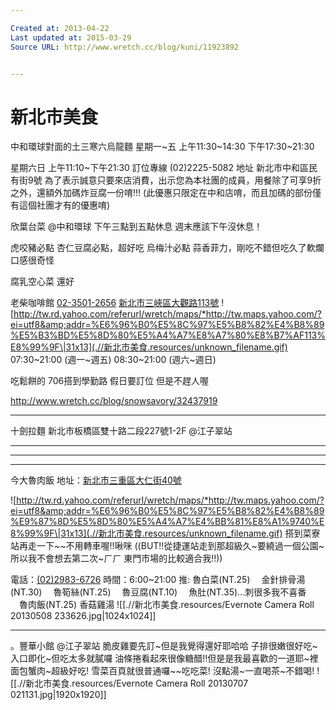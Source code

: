```yaml
---

Created at: 2013-04-22
Last updated at: 2015-03-29
Source URL: http://www.wretch.cc/blog/kuni/11923892


---
```


# 新北市美食


中和環球對面的土三寒六烏龍麵
星期一~五 上午11:30~14:30 下午17:30~21:30

星期六日 上午11:10~下午21:30
訂位專線 (02)2225-5082
地址 新北市中和區民有街9號
為了表示誠意只要來店消費，出示您為本社團的成員，用餐除了可享9折之外，還額外加碼炸豆腐一份唷!!!
(此優惠只限定在中和店唷，而且加碼的部份僅有這個社團才有的優惠唷)

欣葉台菜
@中和環球
下午三點到五點休息
週末應該下午沒休息！

虎咬豬必點
杏仁豆腐必點，超好吃
烏梅汁必點
蒜香菲力，剛吃不錯但吃久了軟爛口感很奇怪

腐乳空心菜 還好

老柴咖啡館
[02-3501-2656](tel:02-3501-2656)
[新北市三峽區大觀路113號](http://tw.rd.yahoo.com/referurl/wretch/maps/*http://tw.maps.yahoo.com/?ei=utf8&amp;addr=%E6%96%B0%E5%8C%97%E5%B8%82%E4%B8%89%E5%B3%BD%E5%8D%80%E5%A4%A7%E8%A7%80%E8%B7%AF113%E8%99%9F)
![http://tw.rd.yahoo.com/referurl/wretch/maps/*http://tw.maps.yahoo.com/?ei=utf8&amp;addr=%E6%96%B0%E5%8C%97%E5%B8%82%E4%B8%89%E5%B3%BD%E5%8D%80%E5%A4%A7%E8%A7%80%E8%B7%AF113%E8%99%9F\|31x13](.//新北市美食.resources/unknown_filename.gif)
07:30~21:00 (週一~週五)
08:30~21:00 (週六~週日)

吃鬆餅的
706搭到學勤路
假日要訂位
但是不趕人喔

<http://www.wretch.cc/blog/snowsavory/32437919>

* * *

十劍拉麵
新北市板橋區雙十路二段227號1-2F
@江子翠站

* * *

* * *

* * *

今大魯肉飯
地址：[新北市三重區大仁街40號](http://tw.rd.yahoo.com/referurl/wretch/maps/*http://tw.maps.yahoo.com/?ei=utf8&amp;addr=%E6%96%B0%E5%8C%97%E5%B8%82%E4%B8%89%E9%87%8D%E5%8D%80%E5%A4%A7%E4%BB%81%E8%A1%9740%E8%99%9F)

![http://tw.rd.yahoo.com/referurl/wretch/maps/*http://tw.maps.yahoo.com/?ei=utf8&amp;addr=%E6%96%B0%E5%8C%97%E5%B8%82%E4%B8%89%E9%87%8D%E5%8D%80%E5%A4%A7%E4%BB%81%E8%A1%9740%E8%99%9F\|31x13](.//新北市美食.resources/unknown_filename.gif)
搭到菜寮站再走一下~~不用轉車喔!!啾咪
((BUT!!從捷運站走到那超級久~要繞過一個公園~
所以我不會想去第二次~ㄏㄏ
東門市場的比較適合我!!))

電話：[(02)2983-6726](tel:(02)2983-6726)
時間：6:00~21:00
推:
魯白菜(NT.25)
　金針排骨湯(NT.30)
　魯筍絲(NT.25)
　魯豆腐(NT.10)
　魚肚(NT.35)...刺很多我不喜番
　魯肉飯(NT.25)
香菇雞湯
![[.//新北市美食.resources/Evernote Camera Roll 20130508 233626.jpg\|1024x1024]]

* * *

。豐華小館
@江子翠站
脆皮雞要先訂~但是我覺得還好耶哈哈
子排很嫩很好吃~入口即化~但吃太多就膩囉
油條捲看起來很像糖醋!!但是是我最喜歡的一道耶~裡面包蟹肉~超級好吃!
雪菜百頁就很普通囉~~吃吃菜!
沒點湯~一直喝茶~不錯喝!
![[.//新北市美食.resources/Evernote Camera Roll 20130707 021131.jpg\|1920x1920]]

